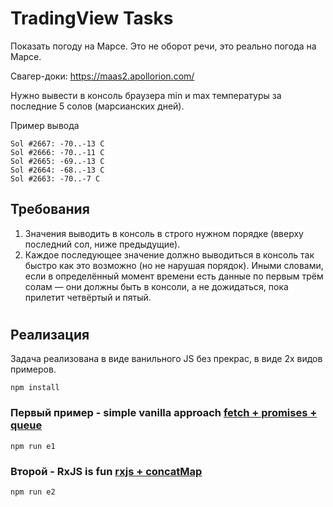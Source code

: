 # TradingView Tasks

Показать погоду на Марсе. Это не оборот речи, это реально погода на Марсе.

Свагер-доки: https://maas2.apollorion.com/

Нужно вывести в консоль браузера min и max температуры за последние 5 солов (марсианских дней).

Пример вывода
```
Sol #2667: -70..-13 C
Sol #2666: -70..-11 C
Sol #2665: -69..-13 C
Sol #2664: -68..-13 C
Sol #2663: -70..-7 C
```
## Требования
1. Значения выводить в консоль в строго нужном порядке (вверху последний сол, ниже предыдущие).
2. Каждое последующее значение должно выводиться в консоль так быстро как это возможно (но не нарушая порядок). Иными словами, если в определённый момент времени есть данные по первым трём солам — они должны быть в консоли, а не дожидаться, пока прилетит четвёртый и пятый.


#

## Реализация

Задача реализована в виде ванильного JS без прекрас, в виде 2х видов примеров.

```
npm install
```



### Первый пример - simple vanilla approach [fetch + promises + queue](e1.js)

```
npm run e1
```

### Второй - RxJS is fun [rxjs + concatMap](e2.js)

```
npm run e2
```
